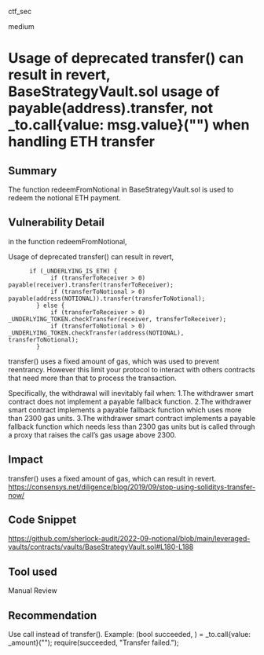 ctf_sec

medium

# Usage of deprecated transfer() can result in revert, BaseStrategyVault.sol usage of payable(address).transfer, not _to.call{value: msg.value}("") when handling ETH transfer

## Summary

The function redeemFromNotional in BaseStrategyVault.sol is used to redeem the notional ETH payment.

## Vulnerability Detail

in the function redeemFromNotional,

Usage of deprecated transfer() can result in revert,

```solidity
      if (_UNDERLYING_IS_ETH) {
            if (transferToReceiver > 0) payable(receiver).transfer(transferToReceiver);
            if (transferToNotional > 0) payable(address(NOTIONAL)).transfer(transferToNotional);
        } else {
            if (transferToReceiver > 0) _UNDERLYING_TOKEN.checkTransfer(receiver, transferToReceiver);
            if (transferToNotional > 0) _UNDERLYING_TOKEN.checkTransfer(address(NOTIONAL), transferToNotional);
        }
```

transfer() uses a fixed amount of gas, which was used to prevent reentrancy. However this limit your protocol to interact with others contracts that need more than that to process the transaction.

Specifically, the withdrawal will inevitably fail when: 1.The withdrawer smart contract does not implement a payable fallback function. 2.The withdrawer smart contract implements a payable fallback function which uses more than 2300 gas units. 3.The withdrawer smart contract implements a payable fallback function which needs less than 2300 gas units but is called through a proxy that raises the call’s gas usage above 2300.

## Impact

transfer() uses a fixed amount of gas, which can result in revert. https://consensys.net/diligence/blog/2019/09/stop-using-soliditys-transfer-now/

## Code Snippet

https://github.com/sherlock-audit/2022-09-notional/blob/main/leveraged-vaults/contracts/vaults/BaseStrategyVault.sol#L180-L188

## Tool used

Manual Review

## Recommendation

Use call instead of transfer(). Example: (bool succeeded, ) = _to.call{value: _amount}(""); require(succeeded, "Transfer failed.");